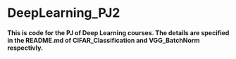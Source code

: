 # DeepLearning_PJ2
#### This is code for the PJ of Deep Learning courses. The details are specified in the README.md of CIFAR_Classification and VGG_BatchNorm respectivly.
